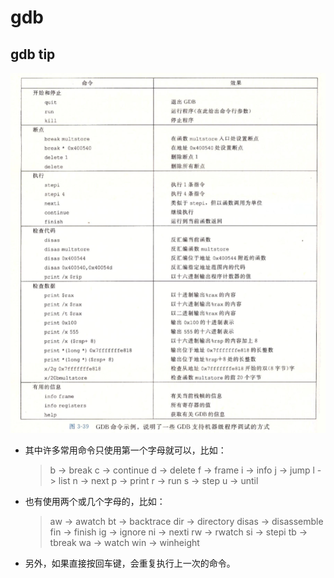 # gdb

## gdb tip

![1707905491746](image/gdb/1707905491746.png)

+ 其中许多常用命令只使用第一个字母就可以，比如：

  > b -> break
  > c -> continue
  > d -> delete
  > f -> frame
  > i -> info
  > j -> jump
  > l -> list
  > n -> next
  > p -> print
  > r -> run
  > s -> step
  > u -> until
  >
+ 也有使用两个或几个字母的，比如：

  > aw -> awatch
  > bt -> backtrace
  > dir -> directory
  > disas -> disassemble
  > fin -> finish
  > ig -> ignore
  > ni -> nexti
  > rw -> rwatch
  > si -> stepi
  > tb -> tbreak
  > wa -> watch
  > win -> winheight
  >
+ 另外，如果直接按回车键，会重复执行上一次的命令。
